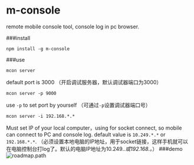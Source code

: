 # m-console
remote mobile console tool, console log in pc browser.

###install
```
npm install -g m-console
```

###use
```
mcon server
```
default port is 3000
（开启调试服务器，默认调试器端口为3000）
```
mcon server -p 9000
```
use `-p` to set port by yourself
（可通过`-p`设置调试器端口号）
```
mcon server -i 192.168.*.*
```
Must set IP of your local computer，using for socket connect, so mobile can connect to PC and console log. default value is `10.249.*.*` or `192.168.*.*`.
（必须设置本地电脑的IP地址，用于socket链接，这样手机就可以在电脑控制台打log了。默认的电脑IP地址为10.249.*.*或192.168.*。*）
###demo
![roadmap.path](https://raw.githubusercontent.com/fwon/blog/master/assets/m-console-demo.gif)